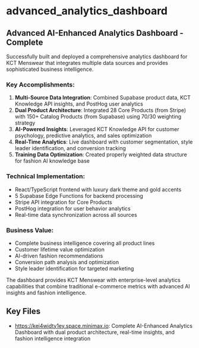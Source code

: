# advanced_analytics_dashboard

## Advanced AI-Enhanced Analytics Dashboard - Complete

Successfully built and deployed a comprehensive analytics dashboard for KCT Menswear that integrates multiple data sources and provides sophisticated business intelligence.

### Key Accomplishments:
1. **Multi-Source Data Integration**: Combined Supabase product data, KCT Knowledge API insights, and PostHog user analytics
2. **Dual Product Architecture**: Integrated 28 Core Products (from Stripe) with 150+ Catalog Products (from Supabase) using 70/30 weighting strategy
3. **AI-Powered Insights**: Leveraged KCT Knowledge API for customer psychology, predictive analytics, and sales optimization
4. **Real-Time Analytics**: Live dashboard with customer segmentation, style leader identification, and conversion tracking
5. **Training Data Optimization**: Created properly weighted data structure for fashion AI knowledge base

### Technical Implementation:
- React/TypeScript frontend with luxury dark theme and gold accents
- 5 Supabase Edge Functions for backend processing
- Stripe API integration for Core Products
- PostHog integration for user behavior analytics
- Real-time data synchronization across all sources

### Business Value:
- Complete business intelligence covering all product lines
- Customer lifetime value optimization
- AI-driven fashion recommendations
- Conversion path analysis and optimization
- Style leader identification for targeted marketing

The dashboard provides KCT Menswear with enterprise-level analytics capabilities that combine traditional e-commerce metrics with advanced AI insights and fashion intelligence.

## Key Files

- https://kei4wjdty1ey.space.minimax.io: Complete AI-Enhanced Analytics Dashboard with dual product architecture, real-time insights, and fashion intelligence integration
